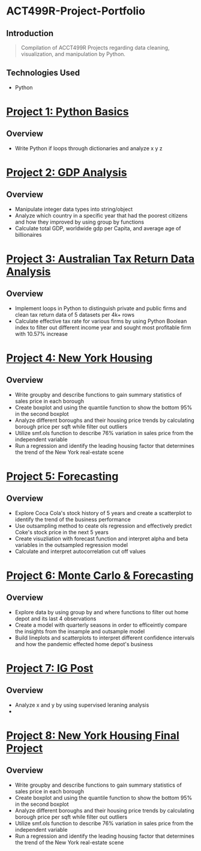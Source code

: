 # ACT499R-Project-Portfolio
## Introduction
> Compilation of ACCT499R Projects regarding data cleaning, visualization, and manipulation by Python.


## Technologies Used
>  
* Python


# [Project 1: Python Basics](https://github.com/dakyungsilvialee/Analysis-of-Disney-Movies)
## Overview
* Write Python if loops through dictionaries and analyze x y z


# [Project 2: GDP Analysis](https://github.com/dakyungsilvialee/Analysis-of-Disney-Movies)
## Overview
* Manipulate integer data types into string/object 
* Analyze which country in a specific year that had the poorest citizens and how they improved by using group by functions
* Calculate total GDP, worldwide gdp per Capita, and average age of billionaires 


# [Project 3: Australian Tax Return Data Analysis](https://github.com/dakyungsilvialee/Analysis-of-Disney-Movies)
## Overview
* Implement loops in Python to distinguish private and public firms and clean tax return data of 5 datasets per 4k+ rows
* Calculate effective tax rate for various firms by using Python Boolean index to filter out different income year and sought
most profitable firm with 10.57% increase


# [Project 4: New York Housing](https://github.com/dakyungsilvialee/Analysis-of-Disney-Movies)
## Overview
* Write groupby and describe functions to gain summary statistics of sales price in each borough
* Create boxplot and using the quantile function to show the bottom 95% in the second boxplot
* Analyze different boroughs and their housing price trends by calculating borough price per sqft while filter out outliers
* Utilize smf.ols function to describe 76% variation in sales price from the independent variable
* Run a regression and identify the leading housing factor that determines the trend of the New York real-estate scene


# [Project 5: Forecasting](https://github.com/dakyungsilvialee/Analysis-of-Disney-Movies)
## Overview
* Explore Coca Cola's stock history of 5 years and create a scatterplot to identify the trend of the business performance
* Use outsampling method to ceate ols regression and effectively predict Coke's stock price in the next 5 years
* Create visuzliation with forecast function and interpret alpha and beta variables in the outsampled regression model
* Calculate and interpret autocorrelation cut off values


# [Project 6: Monte Carlo & Forecasting](https://github.com/dakyungsilvialee/Analysis-of-Disney-Movies)
## Overview
* Explore data by using group by and where functions to filter out home depot and its last 4 observations
* Create a model with quarterly seasons in order to efficeintly compare the insights from the insample and outsample model
* Build lineplots and scatterplots to interpret different confidence intervals and how the pandemic effected home depot's business 


# [Project 7: IG Post](https://github.com/dakyungsilvialee/Analysis-of-Disney-Movies)
## Overview
* Analyze x and y by using supervised leraning analysis 
* 


# [Project 8: New York Housing Final Project](https://github.com/dakyungsilvialee/Analysis-of-Disney-Movies)
## Overview
* Write groupby and describe functions to gain summary statistics of sales price in each borough
* Create boxplot and using the quantile function to show the bottom 95% in the second boxplot
* Analyze different boroughs and their housing price trends by calculating borough price per sqft while filter out outliers
* Utilize smf.ols function to describe 76% variation in sales price from the independent variable
* Run a regression and identify the leading housing factor that determines the trend of the New York real-estate scene
